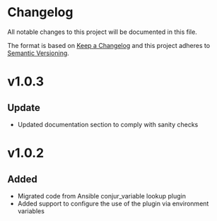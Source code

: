 # Changelog
All notable changes to this project will be documented in this file.

The format is based on [Keep a Changelog](http://keepachangelog.com/en/1.0.0/)
and this project adheres to [Semantic Versioning](http://semver.org/spec/v2.0.0.html).

# v1.0.3
## Update
- Updated documentation section to comply with sanity checks

# v1.0.2
## Added
- Migrated code from Ansible conjur_variable lookup plugin
- Added support to configure the use of the plugin via environment variables
